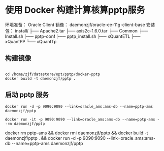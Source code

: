 
# 使用 Docker 构建计算核算pptp服务

环境准备：
Oracle Client 镜像： daemonzjf/oracle-ee-11g-client-base
安装包：
install/
├── Apache2.tar
├── axis2c-1.6.0.tar
├── Common
├── Install.sh
├── pptp-conf
├── pptp_install.sh
├── xQuantETL
├── xQuantPP
└── xQuantTp

## 构建镜像

```shell

cd /home/zjf/datastore/opt/pptp/docker-pptp
docker build -t daemonzjf/pptp .
```

## 启动 pptp 服务

```shell
docker run -d -p 9090:9090 --link=oracle_ams:ams-db --name=pptp-ams daemonzjf/pptp

docker run -it -p 9090:9090 --link=oracle_ams:ams-db --name=pptp-ams --rm daemonzjf/pptp
```


docker rm pptp-ams && docker rmi daemonzjf/pptp && docker build -t daemonzjf/pptp . && docker run -d -p 9090:9090 --link=oracle_ams:ams-db --name=pptp-ams daemonzjf/pptp
